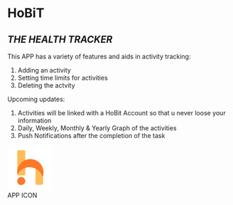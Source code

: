 # HoBiT
## *THE HEALTH TRACKER*

This APP has a variety of features and aids in activity tracking: <br />
1. Adding an activity <br />
2. Setting time limits for activities <br /> 
3. Deleting the actvity <br />

Upcoming updates: <br />
1. Activities will be linked with a HoBit Account so that u never loose your information<br />
2. Daily, Weekly, Monthly & Yearly Graph of the activities <br />
3. Push Notifications after the completion of the task <br />

!['APP ICON'](Untitled%20design.png)  <br />
APP ICON
